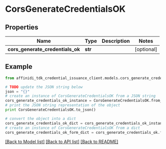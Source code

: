 # CorsGenerateCredentialsOK

## Properties

| Name                             | Type    | Description | Notes      |
| -------------------------------- | ------- | ----------- | ---------- |
| **cors_generate_credentials_ok** | **str** |             | [optional] |

## Example

```python
from affinidi_tdk_credential_issuance_client.models.cors_generate_credentials_ok import CorsGenerateCredentialsOK

# TODO update the JSON string below
json = "{}"
# create an instance of CorsGenerateCredentialsOK from a JSON string
cors_generate_credentials_ok_instance = CorsGenerateCredentialsOK.from_json(json)
# print the JSON string representation of the object
print CorsGenerateCredentialsOK.to_json()

# convert the object into a dict
cors_generate_credentials_ok_dict = cors_generate_credentials_ok_instance.to_dict()
# create an instance of CorsGenerateCredentialsOK from a dict
cors_generate_credentials_ok_form_dict = cors_generate_credentials_ok.from_dict(cors_generate_credentials_ok_dict)
```

[[Back to Model list]](../README.md#documentation-for-models) [[Back to API list]](../README.md#documentation-for-api-endpoints) [[Back to README]](../README.md)

